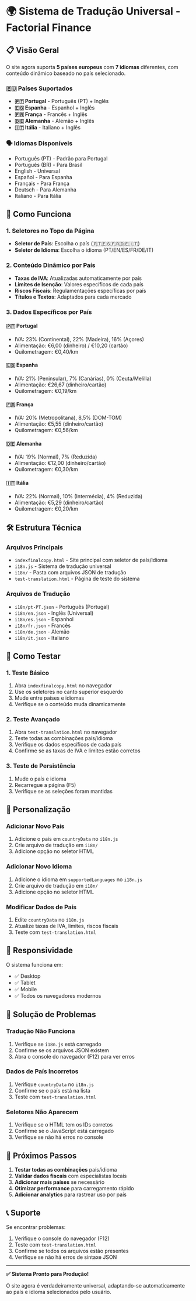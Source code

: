 # 🌍 Sistema de Tradução Universal - Factorial Finance

## 📋 Visão Geral

O site agora suporta **5 países europeus** com **7 idiomas** diferentes, com conteúdo dinâmico baseado no país selecionado.

### 🇪🇺 Países Suportados
- **🇵🇹 Portugal** - Português (PT) + Inglês
- **🇪🇸 Espanha** - Espanhol + Inglês  
- **🇫🇷 França** - Francês + Inglês
- **🇩🇪 Alemanha** - Alemão + Inglês
- **🇮🇹 Itália** - Italiano + Inglês

### 🗣️ Idiomas Disponíveis
- Português (PT) - Padrão para Portugal
- Português (BR) - Para Brasil
- English - Universal
- Español - Para Espanha
- Français - Para França
- Deutsch - Para Alemanha
- Italiano - Para Itália

## 🚀 Como Funciona

### 1. **Seletores no Topo da Página**
- **Seletor de País**: Escolha o país (🇵🇹🇪🇸🇫🇷🇩🇪🇮🇹)
- **Seletor de Idioma**: Escolha o idioma (PT/EN/ES/FR/DE/IT)

### 2. **Conteúdo Dinâmico por País**
- **Taxas de IVA**: Atualizadas automaticamente por país
- **Limites de Isenção**: Valores específicos de cada país
- **Riscos Fiscais**: Regulamentações específicas por país
- **Títulos e Textos**: Adaptados para cada mercado

### 3. **Dados Específicos por País**

#### 🇵🇹 Portugal
- IVA: 23% (Continental), 22% (Madeira), 16% (Açores)
- Alimentação: €6,00 (dinheiro) / €10,20 (cartão)
- Quilometragem: €0,40/km

#### 🇪🇸 Espanha  
- IVA: 21% (Peninsular), 7% (Canárias), 0% (Ceuta/Melilla)
- Alimentação: €26,67 (dinheiro/cartão)
- Quilometragem: €0,19/km

#### 🇫🇷 França
- IVA: 20% (Metropolitana), 8,5% (DOM-TOM)
- Alimentação: €5,55 (dinheiro/cartão)
- Quilometragem: €0,56/km

#### 🇩🇪 Alemanha
- IVA: 19% (Normal), 7% (Reduzida)
- Alimentação: €12,00 (dinheiro/cartão)
- Quilometragem: €0,30/km

#### 🇮🇹 Itália
- IVA: 22% (Normal), 10% (Intermédia), 4% (Reduzida)
- Alimentação: €5,29 (dinheiro/cartão)
- Quilometragem: €0,20/km

## 🛠️ Estrutura Técnica

### Arquivos Principais
- `indexfinalcopy.html` - Site principal com seletor de país/idioma
- `i18n.js` - Sistema de tradução universal
- `i18n/` - Pasta com arquivos JSON de tradução
- `test-translation.html` - Página de teste do sistema

### Arquivos de Tradução
- `i18n/pt-PT.json` - Português (Portugal)
- `i18n/en.json` - Inglês (Universal)
- `i18n/es.json` - Espanhol
- `i18n/fr.json` - Francês
- `i18n/de.json` - Alemão
- `i18n/it.json` - Italiano

## 🧪 Como Testar

### 1. **Teste Básico**
1. Abra `indexfinalcopy.html` no navegador
2. Use os seletores no canto superior esquerdo
3. Mude entre países e idiomas
4. Verifique se o conteúdo muda dinamicamente

### 2. **Teste Avançado**
1. Abra `test-translation.html` no navegador
2. Teste todas as combinações país/idioma
3. Verifique os dados específicos de cada país
4. Confirme se as taxas de IVA e limites estão corretos

### 3. **Teste de Persistência**
1. Mude o país e idioma
2. Recarregue a página (F5)
3. Verifique se as seleções foram mantidas

## 🔧 Personalização

### Adicionar Novo País
1. Adicione o país em `countryData` no `i18n.js`
2. Crie arquivo de tradução em `i18n/`
3. Adicione opção no seletor HTML

### Adicionar Novo Idioma
1. Adicione o idioma em `supportedLanguages` no `i18n.js`
2. Crie arquivo de tradução em `i18n/`
3. Adicione opção no seletor HTML

### Modificar Dados de País
1. Edite `countryData` no `i18n.js`
2. Atualize taxas de IVA, limites, riscos fiscais
3. Teste com `test-translation.html`

## 📱 Responsividade

O sistema funciona em:
- ✅ Desktop
- ✅ Tablet  
- ✅ Mobile
- ✅ Todos os navegadores modernos

## 🐛 Solução de Problemas

### Tradução Não Funciona
1. Verifique se `i18n.js` está carregado
2. Confirme se os arquivos JSON existem
3. Abra o console do navegador (F12) para ver erros

### Dados de País Incorretos
1. Verifique `countryData` no `i18n.js`
2. Confirme se o país está na lista
3. Teste com `test-translation.html`

### Seletores Não Aparecem
1. Verifique se o HTML tem os IDs corretos
2. Confirme se o JavaScript está carregado
3. Verifique se não há erros no console

## 🎯 Próximos Passos

1. **Testar todas as combinações** país/idioma
2. **Validar dados fiscais** com especialistas locais
3. **Adicionar mais países** se necessário
4. **Otimizar performance** para carregamento rápido
5. **Adicionar analytics** para rastrear uso por país

## 📞 Suporte

Se encontrar problemas:
1. Verifique o console do navegador (F12)
2. Teste com `test-translation.html`
3. Confirme se todos os arquivos estão presentes
4. Verifique se não há erros de sintaxe JSON

---

**✅ Sistema Pronto para Produção!**

O site agora é verdadeiramente universal, adaptando-se automaticamente ao país e idioma selecionados pelo usuário.